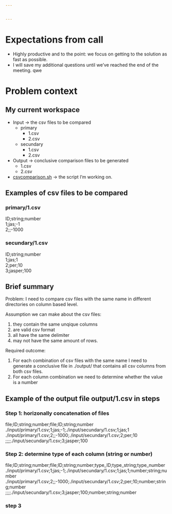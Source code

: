 ```yaml
---


---
```


<h1 id="expectations-from-call">Expectations from call</h1>
<ul>
<li>Highly productive and to the point: we focus on getting to the solution as fast as possible.</li>
<li>I will save my additional questions until we’ve reached the end of the meeting. qwe</li>
</ul>
<h1 id="problem-context">Problem context</h1>
<h2 id="my-current-workspace">My current workspace</h2>
<ul>
<li>Input -&gt; the csv files to be compared
<ul>
<li>primary
<ul>
<li>1.csv</li>
<li>2.csv</li>
</ul>
</li>
<li>secundary
<ul>
<li>1.csv</li>
<li>2.csv</li>
</ul>
</li>
</ul>
</li>
<li>Output -&gt; conclusive comparison files to be generated
<ul>
<li>1.csv</li>
<li>2.csv</li>
</ul>
</li>
<li><a href="http://csvcomparison.sh">csvcomparison.sh</a> -&gt; the script I’m working on.</li>
</ul>
<h2 id="examples-of-csv-files-to-be-compared">Examples of csv files to be compared</h2>
<h3 id="primary1.csv">primary/1.csv</h3>
<p>ID;string;number<br>
1;jas;-1<br>
2;;-1000</p>
<h3 id="secundary1.csv">secundary/1.csv</h3>
<p>ID;string;number<br>
1;jas;1<br>
2;per;10<br>
3;jasper;100</p>
<h2 id="brief-summary">Brief summary</h2>
<p>Problem: I need to compare csv files with the same name in different directories on column based level.</p>
<p>Assumption we can make about the csv files:</p>
<ol>
<li>they contain the same unqique columns</li>
<li>are valid csv format</li>
<li>all have the same delimiter</li>
<li>may not have the same amount of rows.</li>
</ol>
<p>Required outcome:</p>
<ol>
<li>For each combination of csv files with the same name I need to generate a conclusive file in ./output/ that contains all csv columns from both csv files.</li>
<li>For each column combination we need to determine whether the value is a number</li>
</ol>
<h2 id="example-of-the-output-file-output1.csv-in-steps">Example of the output file output/1.csv in steps</h2>
<h3 id="step-1-horizonally-concatenation-of-files">Step 1: horizonally concatenation of files</h3>
<p>file;ID;string;number;file;ID;string;number<br>
./input/primary/1.csv;1;jas;-1;./input/secundary/1.csv;1;jas;1<br>
./input/primary/1.csv;2;;-1000;./input/secundary/1.csv;2;per;10<br>
;;;;./input/secundary/1.csv;3;jasper;100</p>
<h3 id="step-2-determine-type-of-each-column-string-or-number">Step 2: determine type of each column (string or number)</h3>
<p>file;ID;string;number;file;ID;string;number;type_ID;type_string;type_number<br>
./input/primary/1.csv;1;jas;-1;./input/secundary/1.csv;1;jas;1;number;string;number<br>
./input/primary/1.csv;2;;-1000;./input/secundary/1.csv;2;per;10;number;string;number<br>
;;;;./input/secundary/1.csv;3;jasper;100;number;string;number</p>
<h3 id="step-3">step 3</h3>

